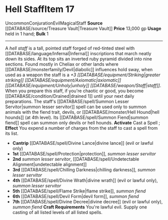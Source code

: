 ﻿---
bulk: '1'
id: '2253'
item_category: Staves
level: '17'
name: Hell Staff
price: 13,000 gp
rarity: Uncommon
school: Conjuration
source: '[[DATABASE/source/Treasure Vault|Treasure Vault]]'
subcategory: stave
trait:
- '[[DATABASE/trait/Conjuration|Conjuration]]'
- '[[DATABASE/trait/Evil|Evil]]'
- '[[DATABASE/trait/Magical|Magical]]'
- '[[DATABASE/trait/Staff|Staff]]'
- '[[DATABASE/trait/Uncommon|Uncommon]]'
type: Item
usage: held in 1 hand

---
# Hell Staff<span class="item-type">Item 17</span>

<span class="trait-uncommon item-trait">Uncommon</span><span class="item-trait">Conjuration</span><span class="item-trait">Evil</span><span class="item-trait">Magical</span><span class="item-trait">Staff</span>
**Source** [[DATABASE/source/Treasure Vault|Treasure Vault]] 
**Price** 13,000 gp
**Usage** held in 1 hand; **Bulk** 1

---
A _hell staff_ is a tall, pointed staff forged of red-tinted steel with [[DATABASE/language/Infernal|Infernal]] inscriptions that march neatly down its sides. At its top sits an inverted ruby pyramid divided into nine sections. Found mostly in Cheliax or other lands where [[DATABASE/monsterfamily/Devil|diabolic]] influences hold sway, when used as a weapon the staff is a _+3 [[DATABASE/equipment/Striking|greater striking]] [[DATABASE/equipment/Axiomatic|axiomatic]] [[DATABASE/equipment/Unholy|unholy]] [[DATABASE/weapon/Staff|staff]]_. When you prepare this staff, if you're chaotic or good, you become [[DATABASE/condition/Drained|drained 1]] until your next daily preparations.
 The staff's [[DATABASE/spell/Summon Lesser Servitor|summon lesser servitor]] spell can be used only to summon animals with the fiend trait, devils, or [[DATABASE/monster/Hell Hound|hell hounds]] (at 4th level). Its [[DATABASE/spell/Summon Fiend|summon fiend]] spell can summon only devils or hell hounds. 
**Activate** Cast a Spell ; **Effect** You expend a number of charges from the staff to cast a spell from its list.

* **Cantrip** [[DATABASE/spell/Divine Lance|divine lance]] (evil or lawful only)
* **1st** [[DATABASE/spell/Protection|protection]], _summon lesser servitor_
* **2nd** _summon lesser servitor_, [[DATABASE/spell/Undetectable Alignment|undetectable alignment]]
* **3rd** [[DATABASE/spell/Chilling Darkness|chilling darkness]], _summon lesser servitor_
* **4th** [[DATABASE/spell/Divine Wrath|divine wrath]] (evil or lawful only), _summon lesser servitor_
* **5th** [[DATABASE/spell/Flame Strike|flame strike]], _summon fiend_
* **6th** [[DATABASE/spell/Devil Form|devil form]], _summon fiend_
* **7th** [[DATABASE/spell/Divine Decree|divine decree]] (evil or lawful only), _summon fiend_
**Craft Requirements** You're lawful evil. Supply one casting of all listed levels of all listed spells.